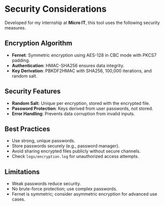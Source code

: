 # Security Considerations

Developed for my internship at **Micro IT**, this tool uses the following security measures.

## Encryption Algorithm
- **Fernet**: Symmetric encryption using AES-128 in CBC mode with PKCS7 padding.
- **Authentication**: HMAC-SHA256 ensures data integrity.
- **Key Derivation**: PBKDF2HMAC with SHA256, 100,000 iterations, and random salt.

## Security Features
- **Random Salt**: Unique per encryption, stored with the encrypted file.
- **Password Protection**: Keys derived from user passwords, not stored.
- **Error Handling**: Prevents data corruption from invalid inputs.

## Best Practices
- Use strong, unique passwords.
- Store passwords securely (e.g., password manager).
- Avoid sharing encrypted files publicly without secure channels.
- Check `logs/encryption.log` for unauthorized access attempts.

## Limitations
- Weak passwords reduce security.
- No brute-force protection; use complex passwords.
- Fernet is symmetric; consider asymmetric encryption for advanced use cases.
